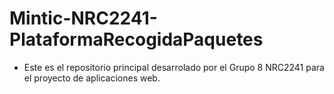# Mintic-NRC2241-PlataformaRecogidaPaquetes
* Este es el repositorio principal desarrolado por el Grupo 8 NRC2241 para el proyecto de aplicaciones web.
